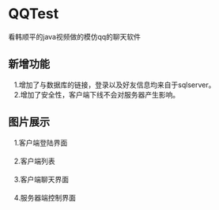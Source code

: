 # QQTest
看韩顺平的java视频做的模仿qq的聊天软件
## 新增功能
    1.增加了与数据库的链接，登录以及好友信息均来自于sqlserver。<br>
    2.增加了安全性，客户端下线不会对服务器产生影响。
## 图片展示
    1.客户端登陆界面<br>
    <br>
    2.客户端列表<br>
    <br>
    3.客户端聊天界面<br>
    <br>
    4.服务器端控制界面<br>
    <br>
